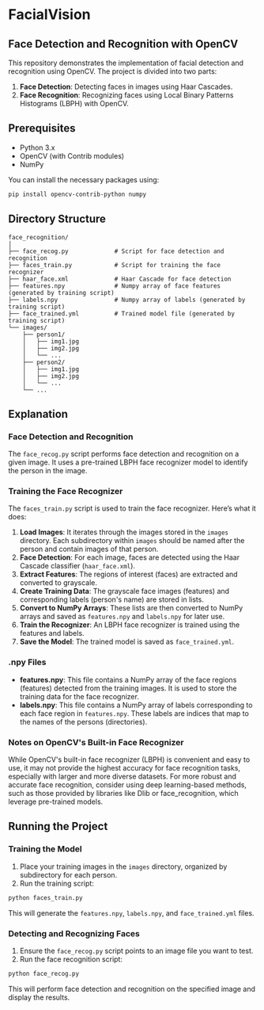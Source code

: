 # FacialVision

## Face Detection and Recognition with OpenCV

This repository demonstrates the implementation of facial detection and recognition using OpenCV. The project is divided into two parts:
1. **Face Detection**: Detecting faces in images using Haar Cascades.
2. **Face Recognition**: Recognizing faces using Local Binary Patterns Histograms (LBPH) with OpenCV.

## Prerequisites

- Python 3.x
- OpenCV (with Contrib modules)
- NumPy

You can install the necessary packages using:
```bash
pip install opencv-contrib-python numpy
```

## Directory Structure

```
face_recognition/
│
├── face_recog.py             # Script for face detection and recognition
├── faces_train.py            # Script for training the face recognizer
├── haar_face.xml             # Haar Cascade for face detection
├── features.npy              # Numpy array of face features (generated by training script)
├── labels.npy                # Numpy array of labels (generated by training script)
├── face_trained.yml          # Trained model file (generated by training script)
└── images/
    ├── person1/
    │   ├── img1.jpg
    │   ├── img2.jpg
    │   └── ...
    ├── person2/
    │   ├── img1.jpg
    │   ├── img2.jpg
    │   └── ...
    └── ...
```

## Explanation

### Face Detection and Recognition

The `face_recog.py` script performs face detection and recognition on a given image. It uses a pre-trained LBPH face recognizer model to identify the person in the image.

### Training the Face Recognizer

The `faces_train.py` script is used to train the face recognizer. Here’s what it does:
1. **Load Images**: It iterates through the images stored in the `images` directory. Each subdirectory within `images` should be named after the person and contain images of that person.
2. **Face Detection**: For each image, faces are detected using the Haar Cascade classifier (`haar_face.xml`).
3. **Extract Features**: The regions of interest (faces) are extracted and converted to grayscale.
4. **Create Training Data**: The grayscale face images (features) and corresponding labels (person's name) are stored in lists.
5. **Convert to NumPy Arrays**: These lists are then converted to NumPy arrays and saved as `features.npy` and `labels.npy` for later use.
6. **Train the Recognizer**: An LBPH face recognizer is trained using the features and labels.
7. **Save the Model**: The trained model is saved as `face_trained.yml`.

### .npy Files

- **features.npy**: This file contains a NumPy array of the face regions (features) detected from the training images. It is used to store the training data for the face recognizer.
- **labels.npy**: This file contains a NumPy array of labels corresponding to each face region in `features.npy`. These labels are indices that map to the names of the persons (directories).

### Notes on OpenCV's Built-in Face Recognizer

While OpenCV's built-in face recognizer (LBPH) is convenient and easy to use, it may not provide the highest accuracy for face recognition tasks, especially with larger and more diverse datasets. For more robust and accurate face recognition, consider using deep learning-based methods, such as those provided by libraries like Dlib or face_recognition, which leverage pre-trained models.

## Running the Project

### Training the Model

1. Place your training images in the `images` directory, organized by subdirectory for each person.
2. Run the training script:
```bash
python faces_train.py
```

This will generate the `features.npy`, `labels.npy`, and `face_trained.yml` files.

### Detecting and Recognizing Faces

1. Ensure the `face_recog.py` script points to an image file you want to test.
2. Run the face recognition script:
```bash
python face_recog.py
```

This will perform face detection and recognition on the specified image and display the results.
